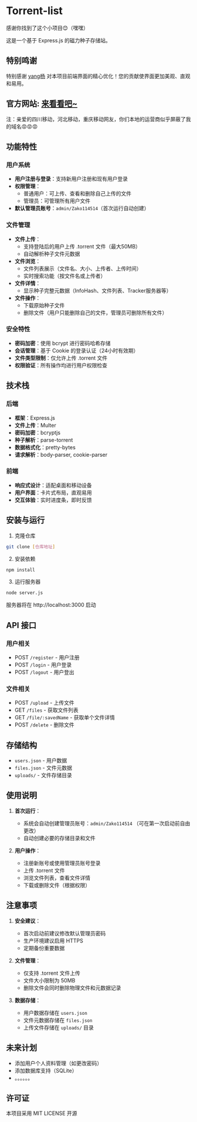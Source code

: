 # Torrent-list

感谢你找到了这个小项目😊（嘿嘿）

这是一个基于 Express.js 的磁力种子存储站。

## 特别鸣谢

特别感谢 [yang杨](https://github.com/yang1145) 对本项目前端界面的精心优化！您的贡献使界面更加美观、直观和易用。

## 官方网站: [来看看吧~](https://wap-ac.ybmq.dpdns.org/)
注：亲爱的四川移动，河北移动，重庆移动网友，你们本地的运营商似乎屏蔽了我的域名😡😡😡

## 功能特性

### 用户系统
- **用户注册与登录**：支持新用户注册和现有用户登录
- **权限管理**：
  - 普通用户：可上传、查看和删除自己上传的文件
  - 管理员：可管理所有用户文件
- **默认管理员账号**：`admin/Zako114514`（首次运行自动创建）

### 文件管理
- **文件上传**：
  - 支持登陆后的用户上传 .torrent 文件（最大50MB）
  - 自动解析种子文件元数据
- **文件浏览**：
  - 文件列表展示（文件名、大小、上传者、上传时间）
  - 实时搜索功能（按文件名或上传者）
- **文件详情**：
  - 显示种子完整元数据（InfoHash、文件列表、Tracker服务器等）
- **文件操作**：
  - 下载原始种子文件
  - 删除文件（用户只能删除自己的文件，管理员可删除所有文件）

### 安全特性
- **密码加密**：使用 bcrypt 进行密码哈希存储
- **会话管理**：基于 Cookie 的登录认证（24小时有效期）
- **文件类型限制**：仅允许上传 .torrent 文件
- **权限验证**：所有操作均进行用户权限检查

## 技术栈

### 后端
- **框架**：Express.js
- **文件上传**：Multer
- **密码加密**：bcryptjs
- **种子解析**：parse-torrent
- **数据格式化**：pretty-bytes
- **请求解析**：body-parser, cookie-parser

### 前端
- **响应式设计**：适配桌面和移动设备
- **用户界面**：卡片式布局，直观易用
- **交互体验**：实时进度条，即时反馈

## 安装与运行

1. 克隆仓库
```bash
git clone [仓库地址]
```

2. 安装依赖
```bash
npm install
```

3. 运行服务器
```bash
node server.js
```

服务器将在 http://localhost:3000 启动

## API 接口

### 用户相关
- POST `/register` - 用户注册
- POST `/login` - 用户登录
- POST `/logout` - 用户登出

### 文件相关
- POST `/upload` - 上传文件
- GET `/files` - 获取文件列表
- GET `/file/:savedName` - 获取单个文件详情
- POST `/delete` - 删除文件

## 存储结构

- `users.json` - 用户数据
- `files.json` - 文件元数据
- `uploads/` - 文件存储目录

## 使用说明

1. **首次运行**：
   - 系统会自动创建管理员账号：`admin/Zako114514` （可在第一次启动前自由更改）
   - 自动创建必要的存储目录和文件

2. **用户操作**：
   - 注册新账号或使用管理员账号登录
   - 上传 .torrent 文件
   - 浏览文件列表，查看文件详情
   - 下载或删除文件（根据权限）

## 注意事项

1. **安全建议**：
   - 首次启动前建议修改默认管理员密码
   - 生产环境建议启用 HTTPS
   - 定期备份重要数据

2. **文件管理**：
   - 仅支持 .torrent 文件上传
   - 文件大小限制为 50MB
   - 删除文件会同时删除物理文件和元数据记录

3. **数据存储**：
   - 用户数据存储在 `users.json`
   - 文件元数据存储在 `files.json`
   - 上传文件存储在 `uploads/` 目录

## 未来计划

- 添加用户个人资料管理（如更改密码）
- 添加数据库支持（SQLite）
- 。。。。。。

## 许可证

本项目采用 MIT LICENSE 开源
